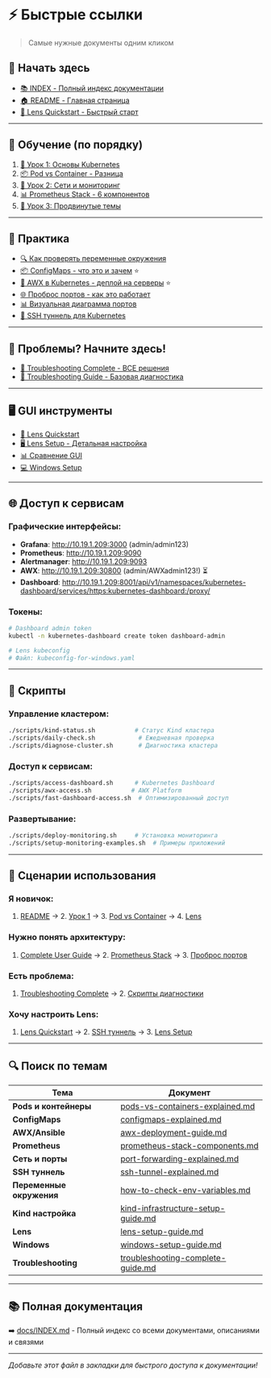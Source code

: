 # ⚡ Быстрые ссылки

> Самые нужные документы одним кликом

## 🚀 **Начать здесь**
- [📚 INDEX - Полный индекс документации](docs/INDEX.md)
- [🏠 README - Главная страница](README.md)
- [🚀 Lens Quickstart - Быстрый старт](LENS-QUICKSTART.md)

---

## 📖 **Обучение (по порядку)**
1. [📘 Урок 1: Основы Kubernetes](docs/learning-guide-01-basics.md)
2. [📦 Pod vs Container - Разница](docs/pods-vs-containers-explained.md)
3. [📗 Урок 2: Сети и мониторинг](docs/learning-guide-02-networking-monitoring.md)
4. [📊 Prometheus Stack - 6 компонентов](docs/prometheus-stack-components.md)
5. [📙 Урок 3: Продвинутые темы](docs/learning-guide-03-advanced-topics.md)

---

## 🔧 **Практика**
- [🔍 Как проверять переменные окружения](docs/how-to-check-env-variables.md)
- [📦 ConfigMaps - что это и зачем](docs/configmaps-explained.md) ⭐
- [🎯 AWX в Kubernetes - деплой на серверы](docs/awx-deployment-guide.md) ⭐
- [🌐 Проброс портов - как это работает](docs/port-forwarding-explained.md)
- [📊 Визуальная диаграмма портов](docs/port-mapping-diagram.md)
- [🔐 SSH туннель для Kubernetes](docs/ssh-tunnel-explained.md)

---

## 🚨 **Проблемы? Начните здесь!**
- [🚨 Troubleshooting Complete - ВСЕ решения](docs/troubleshooting-complete-guide.md)
- [🔧 Troubleshooting Guide - Базовая диагностика](docs/troubleshooting-guide.md)

---

## 🖥️ **GUI инструменты**
- [🚀 Lens Quickstart](LENS-QUICKSTART.md)
- [🖥️ Lens Setup - Детальная настройка](docs/lens-setup-guide.md)
- [📊 Сравнение GUI](docs/gui-tools-comparison.md)
- [💻 Windows Setup](docs/windows-setup-guide.md)

---

## 🌐 **Доступ к сервисам**

### **Графические интерфейсы**:
- **Grafana**: http://10.19.1.209:3000 (admin/admin123)
- **Prometheus**: http://10.19.1.209:9090
- **Alertmanager**: http://10.19.1.209:9093
- **AWX**: http://10.19.1.209:30800 (admin/AWXadmin123!) ⏳
- **Dashboard**: http://10.19.1.209:8001/api/v1/namespaces/kubernetes-dashboard/services/https:kubernetes-dashboard:/proxy/

### **Токены**:
```bash
# Dashboard admin token
kubectl -n kubernetes-dashboard create token dashboard-admin

# Lens kubeconfig
# Файл: kubeconfig-for-windows.yaml
```

---

## 📁 **Скрипты**

### **Управление кластером**:
```bash
./scripts/kind-status.sh           # Статус Kind кластера
./scripts/daily-check.sh            # Ежедневная проверка
./scripts/diagnose-cluster.sh       # Диагностика кластера
```

### **Доступ к сервисам**:
```bash
./scripts/access-dashboard.sh      # Kubernetes Dashboard
./scripts/awx-access.sh           # AWX Platform
./scripts/fast-dashboard-access.sh  # Оптимизированный доступ
```

### **Развертывание**:
```bash
./scripts/deploy-monitoring.sh     # Установка мониторинга
./scripts/setup-monitoring-examples.sh  # Примеры приложений
```

---

## 🎯 **Сценарии использования**

### **Я новичок**:
1. [README](README.md) → 2. [Урок 1](docs/learning-guide-01-basics.md) → 3. [Pod vs Container](docs/pods-vs-containers-explained.md) → 4. [Lens](LENS-QUICKSTART.md)

### **Нужно понять архитектуру**:
1. [Complete User Guide](docs/complete-user-guide.md) → 2. [Prometheus Stack](docs/prometheus-stack-components.md) → 3. [Проброс портов](docs/port-forwarding-explained.md)

### **Есть проблема**:
1. [Troubleshooting Complete](docs/troubleshooting-complete-guide.md) → 2. [Скрипты диагностики](docs/troubleshooting-guide.md)

### **Хочу настроить Lens**:
1. [Lens Quickstart](LENS-QUICKSTART.md) → 2. [SSH туннель](docs/ssh-tunnel-explained.md) → 3. [Lens Setup](docs/lens-setup-guide.md)

---

## 🔍 **Поиск по темам**

| Тема | Документ |
|------|----------|
| **Pods и контейнеры** | [pods-vs-containers-explained.md](docs/pods-vs-containers-explained.md) |
| **ConfigMaps** | [configmaps-explained.md](docs/configmaps-explained.md) |
| **AWX/Ansible** | [awx-deployment-guide.md](docs/awx-deployment-guide.md) |
| **Prometheus** | [prometheus-stack-components.md](docs/prometheus-stack-components.md) |
| **Сеть и порты** | [port-forwarding-explained.md](docs/port-forwarding-explained.md) |
| **SSH туннель** | [ssh-tunnel-explained.md](docs/ssh-tunnel-explained.md) |
| **Переменные окружения** | [how-to-check-env-variables.md](docs/how-to-check-env-variables.md) |
| **Kind настройка** | [kind-infrastructure-setup-guide.md](docs/kind-infrastructure-setup-guide.md) |
| **Lens** | [lens-setup-guide.md](docs/lens-setup-guide.md) |
| **Windows** | [windows-setup-guide.md](docs/windows-setup-guide.md) |
| **Troubleshooting** | [troubleshooting-complete-guide.md](docs/troubleshooting-complete-guide.md) |

---

## 📚 **Полная документация**
➡️ [docs/INDEX.md](docs/INDEX.md) - Полный индекс со всеми документами, описаниями и связями

---

*Добавьте этот файл в закладки для быстрого доступа к документации!*

